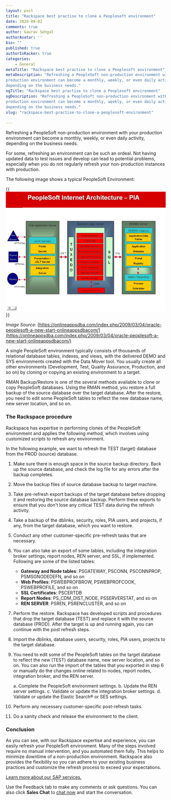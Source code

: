 ```yaml
---
layout: post
title: "Rackspace best practise to clone a Peoplesoft environment"
date: 2020-09-02
comments: true
author: Gaurav Sehgal
authorAvatar: ''
bio: ""
published: true
authorIsRacker: true
categories:
    - General
metaTitle: "Rackspace best practise to clone a Peoplesoft environment"
metaDescription: "Refreshing a PeopleSoft non-production environment with your
production environment can become a monthly, weekly, or even daily activity,
depending on the business needs."
ogTitle: "Rackspace best practise to clone a Peoplesoft environment"
ogDescription: "Refreshing a PeopleSoft non-production environment with your
production environment can become a monthly, weekly, or even daily activity,
depending on the business needs."
slug: "rackspace-best-practise-to-clone-a-peoplesoft-environment"

---
```


Refreshing a PeopleSoft non-production environment with your production
environment can become a monthly, weekly, or even daily activity, depending on
the business needs.

<!--more-->

For some, refreshing an environment can be such an ordeal. Not having updated
data to test issues and develop can lead to potential problems, especially when
you do not regularly refresh your non-production instances with production.

The following image shows a typical PeopleSoft Environment:

{{<img src="Picture1.png" title="" alt="">}}

*Image Source*: [https://onlineappsdba.com/index.php/2009/03/04/oracle-peoplesoft-a-new-start-onlineappsdbacom/](https://onlineappsdba.com/index.php/2009/03/04/oracle-peoplesoft-a-new-start-onlineappsdbacom/)

A single PeopleSoft environment typically consists of thousands of relational
database tables, indexes, and views, with the delivered DEMO and SYS environments
created with the Data Mover tool. You usually create all other environments
(Development, Test, Quality Assurance, Production, and so on) by cloning or
copying an existing environment to a target.

RMAN Backup/Restore is one of the several methods available to clone or copy
PeopleSoft databases. Using the RMAN method, you restore a full backup of the
source database over the target database. After the restore, you need to edit
some PeopleSoft tables to reflect the new database name, new server location,
and so on.

### The Rackspace procedure

Rackspace has expertise in performing clones of the PeopleSoft environment and
applies the following method, which involves using customized scripts to refresh
any environment.

In the following example, we want to refresh the TEST (target) database from the
PROD (source) database.

1.	Make sure there is enough space in the source backup directory. Back up the
   source database, and check the log file for any errors after the backup
   completes.

2.	Move the backup files of source database backup to target machine.

3. Take pre-refresh export backups of the target database before dropping it and
   restoring the source database backup. Perform these exports to ensure that
   you don't lose any critical TEST data during the refresh activity.

4.	Take a backup of the dblinks, security, roles, PIA users, and projects, if
   any, from the target database, which you want to restore.

5.	Conduct any other customer-specific pre-refresh tasks that are necessary.

6.	You can also take an export of some tables, including the integration broker
   settings, report nodes, REN server, and SSL, if implemented. Following are
   some of the listed tables:

      - **Gateway and Node tables**: PSGATEWAY, PSCONN, PSCONNPROP, PSMSGNODEDEFN, and so on
      - **Web Profiles**: PSWEBPROFBROW, PSWEBPROFCOOK, PSWEBPROFILE, and so on
      - **SSL Certificates**: PSCERTDB
      - **Report Nodes**: PS\_CDM\_DIST\_NODE, PSSERVERSTAT, and so on
      - **REN SERVER**: PSREN, PSRENCLUSTER, and so on

7. Perform the restore. Rackspace has developed scripts and procedures that drop
   the target database (TEST) and replace it with the source database (PROD).
   After the target is up and running again, you can continue with the post
   refresh steps.

8.	Import the dblinks, database users, security, roles, PIA users, projects to
   the target database.

9.	You need to edit some of the PeopleSoft tables on the target database to
   reflect the new (TEST) database name, new server location, and so on. You can
   also run the import of the tables that you exported in step 6 or manually do
   the changes online related to nodes, report nodes, integration broker, and
   the REN server.

       a. Complete the PeopleSoft environment settings.
       b. Update the REN server settings.
       c. Validate or update the integration broker settings.
       d. Validate or update the Elastic Search&reg; or SES settings.

10. Perform any necessary customer-specific post-refresh tasks.

11. Do a sanity check and release the environment to the client.

### Conclusion

As you can see, with our Rackspace expertise and experience, you can easily
refresh your PeopleSoft environment. Many of the steps involved require no manual
intervention, and you automated them fully. This helps to minimize downtime of
a non-production environment. Rackspace also provides the flexibility so you can
adhere to your existing business practices and customize the refresh process to
exceed your expectations.

<a class="cta teal" id="cta" href="https://www.rackspace.com/sap">Learn more about our SAP services.</a>

Use the Feedback tab to make any comments or ask questions. You can also click
**Sales Chat** to [chat now](https://www.rackspace.com/) and start the conversation.
